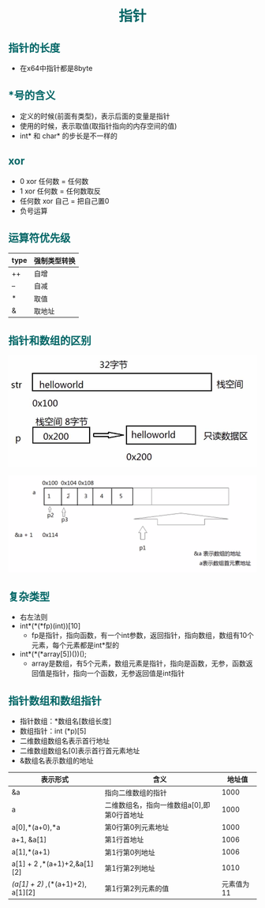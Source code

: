 # __<center><font color="#006666">指针</font></center>__
## __<font color="#006666">指针的长度</font>__
- 在x64中指针都是8byte

## __<font color="#006666">*号的含义</font>__
- 定义的时候(前面有类型)，表示后面的变量是指针
- 使用的时候，表示取值(取指针指向的内存空间的值)
- int* 和 char* 的步长是不一样的

## __<font color="#006666">xor</font>__
- 0 xor 任何数 = 任何数
- 1 xor 任何数 = 任何数取反
- 任何数 xor 自己 = 把自己置0
-	负号运算

## __<font color="#006666">运算符优先级</font>__
|type|	强制类型转换|
|-- | -- |
|++|自增|
|–|	自减|
|*|	取值|
|&|	取地址|

## __<font color="#006666">指针和数组的区别</font>__
![图片](./pics/指针和数组的区别.jpg)

![图片](./pics/笔试.png)

## __<font color="#006666">复杂类型</font>__
- 右左法则
- int*(*(*fp)(int))[10]
  - fp是指针，指向函数，有一个int参数，返回指针，指向数组，数组有10个元素，每个元素都是int*型的
- int*(*(*array[5])())();
  - array是数组，有5个元素，数组元素是指针，指向是函数，无参，函数返回值是指针，指向一个函数，无参返回值是int指针

## __<font color="#006666">指针数组和数组指针</font>__
- 指针数组：*数组名[数组长度]
- 数组指针：int (*p)[5]
- 二维数组数组名表示首行地址
- 二维数组数组名[0]表示首行首元素地址
- &数组名表示数组的地址

|表示形式|含义|地址值|
|-- | -- | -- |
|&a | 指向二维数组的指针 | 1000 |
|a | 二维数组名，指向一维数组a[0],即第0行首地址 | 1000 |
|a[0],*(a+0),*a| 第0行第0列元素地址 | 1000 |
|a+1, &a[1]| 第1行首地址 | 1006 |
|a[1],*(a+1)| 第1行第0列地址 | 1006 |
|a[1] + 2 ,*(a+1)+2,&a[1][2]| 第1行第2列地址 | 1010 |
|*(a[1] + 2) ,*(*(a+1)+2), a[1][2]| 第1行第2列元素的值 | 元素值为11 |

